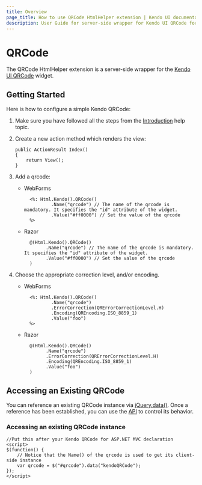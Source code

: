 ```yaml
---
title: Overview
page_title: How to use QRCode HtmlHelper extension | Kendo UI documentation
description: User Guide for server-side wrapper for Kendo UI QRCode for ASP.NET MVC widget.
---
```


# QRCode

The QRCode HtmlHelper extension is a server-side wrapper for the [Kendo UI QRCode](/api/web/qrcode) widget.

## Getting Started

Here is how to configure a simple Kendo QRCode:

1.  Make sure you have followed all the steps from the [Introduction](/aspnet-mvc/introduction) help topic.

2.  Create a new action method which renders the view:

        public ActionResult Index()
        {
            return View();
        }
3.  Add a qrcode:
    - WebForms

            <%: Html.Kendo().QRCode()
                    .Name("qrcode") // The name of the qrcode is mandatory. It specifies the "id" attribute of the widget.
                    .Value("#ff0000") // Set the value of the qrcode
            %>
    - Razor

            @(Html.Kendo().QRCode()
                  .Name("qrcode") // The name of the qrcode is mandatory. It specifies the "id" attribute of the widget.
                  .Value("#ff0000") // Set the value of the qrcode
            )
4. Choose the appropriate correction level, and/or encoding.
    - WebForms

            <%: Html.Kendo().QRCode()
                    .Name("qrcode")
                    .ErrorCorrection(QRErrorCorrectionLevel.H)
                    .Encoding(QREncoding.ISO_8859_1)
                    .Value("foo")
            %>
    - Razor

            @(Html.Kendo().QRCode()
                  .Name("qrcode")
                  .ErrorCorrection(QRErrorCorrectionLevel.H)
                  .Encoding(QREncoding.ISO_8859_1)
                  .Value("foo")
            )

## Accessing an Existing QRCode

You can reference an existing QRCode instance via [jQuery.data()](http://api.jquery.com/jQuery.data/).
Once a reference has been established, you can use the [API](/api/web/qrcode#methods) to control its behavior.


### Accessing an existing QRCode instance

    //Put this after your Kendo QRCode for ASP.NET MVC declaration
    <script>
    $(function() {
        // Notice that the Name() of the qrcode is used to get its client-side instance
        var qrcode = $("#qrcode").data("kendoQRCode");
    });
    </script>
